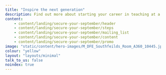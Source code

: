 ```yaml
---
title: "Inspire the next generation"
description: Find out more about starting your career in teaching at a primary or secondary school in England. From how much teachers get paid to how to fund your teacher training.
content:
    - content/landing/secure-your-september/header
    - content/landing/secure-your-september/steps
    - content/landing/secure-your-september/mailing_list
    - content/landing/secure-your-september/content
    - content/landing/secure-your-september/promo
image: "static/content/hero-images/M_DFE_Southfeilds_Room_A360_10445.jpg"
colour: "yellow"
layout: "layouts/minimal"
talk_to_us: false
noindex: true
---
```

